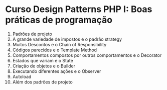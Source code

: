 # Curso Design Patterns PHP I: Boas práticas de programação

1. Padrões de projeto
2. A grande variedade de impostos e o padrão strategy
3. Muitos Descontos e o Chain of Responsibility
4. Códigos parecidos e o Template Method
5. Comportamentos compostos por outros comportamentos e o Decorator
6. Estados que variam e o State
7. Criação de objetos e o Builder
8. Executando diferentes ações e o Observer
9. Autoload
10. Além dos padrões de projeto


